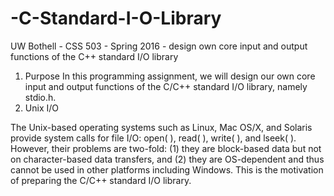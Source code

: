 # -C-Standard-I-O-Library
UW Bothell - CSS 503 - Spring 2016 - design own core input and output functions of the C++ standard I/O library

1. Purpose
In this programming assignment, we will design our own core input and output functions of the C/C++
standard I/O library, namely stdio.h.
2. Unix I/O

The Unix-based operating systems such as Linux, Mac OS/X, and Solaris provide system calls for file
I/O: open( ), read( ), write( ), and lseek( ). However, their problems are two-fold: (1) they are block-based
data but not on character-based data transfers, and (2) they are OS-dependent and thus cannot be used in
other platforms including Windows. This is the motivation of preparing the C/C++ standard I/O library.

